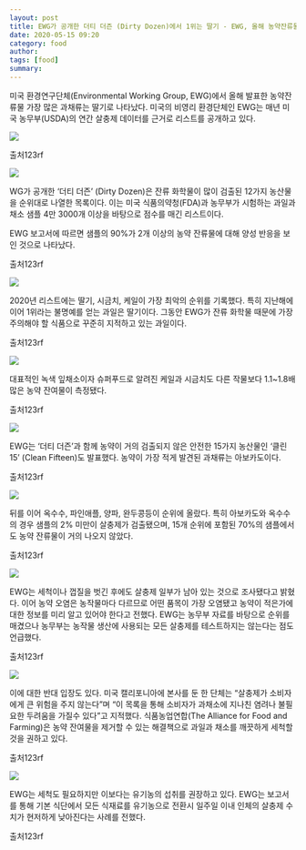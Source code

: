```yaml
---
layout: post
title: EWG가 공개한 더티 더즌 (Dirty Dozen)에서 1위는 딸기 - EWG, 올해 농약잔류물 가장 많은 과채류는
date: 2020-05-15 09:20
category: food
author: 
tags: [food]
summary: 
---
```



미국 환경연구단체(Environmental Working Group, EWG)에서 올해 발표한 농약잔류물 가장 많은 과채류는 딸기로 나타났다. 미국의 비영리 환경단체인 EWG는 매년 미국 농무부(USDA)의 연간 살충제 데이터를 근거로 리스트를 공개하고 있다.

![](https://img1.daumcdn.net/thumb/R720x0/?fname=https%3A%2F%2Ft1.daumcdn.net%2Fliveboard%2Frealfood%2F14b50998043143bba8441323c258d640.JPG)

출처123rf

![](https://img1.daumcdn.net/thumb/R720x0/?fname=https%3A%2F%2Ft1.daumcdn.net%2Fliveboard%2Frealfood%2Fedd49f6309354b9783255a21a8f83c88.JPG)

WG가 공개한 ‘더티 더즌’ (Dirty Dozen)은 잔류 화학물이 많이 검출된 12가지 농산물을 순위대로 나열한 목록이다. 이는 미국 식품의약청(FDA)과 농무부가 시험하는 과일과 채소 샘플 4만 3000개 이상을 바탕으로 점수를 매긴 리스트이다.  
  
EWG 보고서에 따르면 샘플의 90%가 2개 이상의 농약 잔류물에 대해 양성 반응을 보인 것으로 나타났다.  

출처123rf

![](https://img1.daumcdn.net/thumb/R720x0/?fname=https%3A%2F%2Ft1.daumcdn.net%2Fliveboard%2Frealfood%2F2ddcddcb2c9e411e80f2c8ab42afb9ec.JPG)

2020년 리스트에는 딸기, 시금치, 케일이 가장 최악의 순위를 기록했다. 특히 지난해에 이어 1위라는 불명예를 얻는 과일은 딸기이다. 그동안 EWG가 잔류 화학물 때문에 가장 주의해야 할 식품으로 꾸준히 지적하고 있는 과일이다.  

출처123rf

![](https://img1.daumcdn.net/thumb/R720x0/?fname=https%3A%2F%2Ft1.daumcdn.net%2Fliveboard%2Frealfood%2F1ddd8d68816e42b582c59541c6441af5.JPG)

대표적인 녹색 잎채소이자 슈퍼푸드로 알려진 케일과 시금치도 다른 작물보다 1.1~1.8배 많은 농약 잔여물이 측정됐다.  

출처123rf

![](https://img1.daumcdn.net/thumb/R720x0/?fname=https%3A%2F%2Ft1.daumcdn.net%2Fliveboard%2Frealfood%2Fe4b19e8d922f4bd5a40c351abaa4ff73.JPG)

EWG는 ‘더티 더즌’과 함께 농약이 거의 검출되지 않은 안전한 15가지 농산물인 ‘클린 15’ (Clean Fifteen)도 발표했다. 농약이 가장 적게 발견된 과채류는 아보카도이다.  

출처123rf

![](https://img1.daumcdn.net/thumb/R720x0/?fname=https%3A%2F%2Ft1.daumcdn.net%2Fliveboard%2Frealfood%2Fa53359e43418429d8b18392061d9896d.JPG)

뒤를 이어 옥수수, 파인애플, 양파, 완두콩등이 순위에 올랐다. 특히 아보카도와 옥수수의 경우 샘플의 2% 미만이 살충제가 검출됐으며, 15개 순위에 포함된 70%의 샘플에서도 농약 잔류물이 거의 나오지 않았다.  

출처123rf

![](https://img1.daumcdn.net/thumb/R720x0/?fname=https%3A%2F%2Ft1.daumcdn.net%2Fliveboard%2Frealfood%2Fedd49f6309354b9783255a21a8f83c88.JPG)

EWG는 세척이나 껍질을 벗긴 후에도 살충제 일부가 남아 있는 것으로 조사됐다고 밝혔다. 이어 농약 오염은 농작물마다 다르므로 어떤 품목이 가장 오염됐고 농약이 적은가에 대한 정보를 미리 알고 있어야 한다고 전했다. EWG는 농무부 자료를 바탕으로 순위를 매겼으나 농무부는 농작물 생산에 사용되는 모든 살충제를 테스트하지는 않는다는 점도 언급했다.  

출처123rf

![](https://img1.daumcdn.net/thumb/R720x0/?fname=https%3A%2F%2Ft1.daumcdn.net%2Fliveboard%2Frealfood%2Fea7aa09a10ec460e94a02e5d4edf41ef.jpg)

이에 대한 반대 입장도 있다. 미국 캘리포니아에 본사를 둔 한 단체는 “살충제가 소비자에게 큰 위험을 주지 않는다”며 “이 목록을 통해 소비자가 과채소에 지나친 염려나 불필요한 두려움을 가질수 있다”고 지적했다. 식품농업연합(The Alliance for Food and Farming)은 농약 잔여물을 제거할 수 있는 해결책으로 과일과 채소를 깨끗하게 세척할 것을 권하고 있다.  

출처123rf

![](https://img1.daumcdn.net/thumb/R720x0/?fname=https%3A%2F%2Ft1.daumcdn.net%2Fliveboard%2Frealfood%2F274f9605ca0542e3b83367119d00c43a.JPG)

EWG는 세척도 필요하지만 이보다는 유기농의 섭취를 권장하고 있다. EWG는 보고서를 통해 기본 식단에서 모든 식재료를 유기농으로 전환시 일주일 이내 인체의 살충제 수치가 현저하게 낮아진다는 사례를 전했다.  

출처123rf